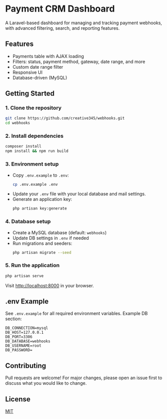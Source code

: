 # Payment CRM Dashboard

A Laravel-based dashboard for managing and tracking payment webhooks, with advanced filtering, search, and reporting features.

## Features
- Payments table with AJAX loading
- Filters: status, payment method, gateway, date range, and more
- Custom date range filter
- Responsive UI
- Database-driven (MySQL)

## Getting Started

### 1. Clone the repository
```bash
git clone https://github.com/creative345/webhooks.git
cd webhooks
```

### 2. Install dependencies
```bash
composer install
npm install && npm run build
```

### 3. Environment setup
- Copy `.env.example` to `.env`:
  ```bash
  cp .env.example .env
  ```
- Update your `.env` file with your local database and mail settings.
- Generate an application key:
  ```bash
  php artisan key:generate
  ```

### 4. Database setup
- Create a MySQL database (default: `webhooks`)
- Update DB settings in `.env` if needed
- Run migrations and seeders:
  ```bash
  php artisan migrate --seed
  ```

### 5. Run the application
```bash
php artisan serve
```
Visit [http://localhost:8000](http://localhost:8000) in your browser.

## .env Example
See `.env.example` for all required environment variables. Example DB section:
```env
DB_CONNECTION=mysql
DB_HOST=127.0.0.1
DB_PORT=3306
DB_DATABASE=webhooks
DB_USERNAME=root
DB_PASSWORD=
```

## Contributing
Pull requests are welcome! For major changes, please open an issue first to discuss what you would like to change.

## License
[MIT](LICENSE)
